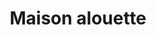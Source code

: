---
# You don't need to edit this file, it's empty on purpose.
# Edit theme's home layout instead if you wanna make some changes
# See: https://jekyllrb.com/docs/themes/#overriding-theme-defaults
layout: home
title: Maison alouette
header:
    image: assets/images/AlbanedeMarnhac-Photographeb-41.jpg
excerpt: Maison alouette vous propose un vestiaire élégant et rétro dans l'air du temps.
author_profile: false
instagram_posts:
    - CM-OUODnXDp
---